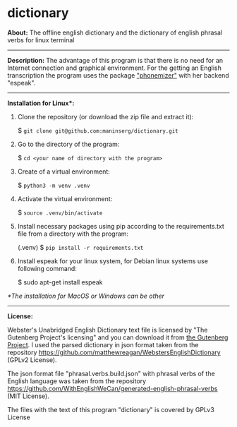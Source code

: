 # dictionary


**About:** The offline english dictionary and the dictionary of english phrasal verbs for linux terminal

<hr>

**Description:** The advantage of this program is that there is no need for an Internet connection and graphical environment. For the getting an English transcription the program uses the package <a href="https://github.com/bootphon/phonemizer">"phonemizer"</a> with her backend "espeak".

<hr>

<b>Installation for Linux*:</b>

1. Clone the repository (or download the zip file and extract it):

    $ `git clone git@github.com:maninserg/dictionary.git`

2. Go to the directory of the program:
   
    $ `cd <your name of directory with the program>`

3. Create of a virtual environment:

    $ `python3 -m venv .venv`

4. Activate the virtual environment:

    $ `source .venv/bin/activate`

5. Install necessary packages using pip according to the requirements.txt file from a directory with the program:

    (.venv) $ `pip install -r requirements.txt`
    
6. Install espeak for your linux system, for Debian linux systems use following command:

    $ sudo apt-get install espeak

<i>*The installation for MacOS or Windows can be other</i>


<hr>

**License:** 

Webster's Unabridged English Dictionary text file is licensed by "The Gutenberg Project's licensing" and you can download it from <a href="http://www.gutenberg.org/"> the Gutenberg Project</a>.
I used the parsed dictionary in json format taken from the repository https://github.com/matthewreagan/WebstersEnglishDictionary (GPLv2 License).

The json format file "phrasal.verbs.build.json" with phrasal verbs of the English language was taken from the repository https://github.com/WithEnglishWeCan/generated-english-phrasal-verbs (MIT License).

The files with the text of this program "dictionary" is covered by GPLv3 License
